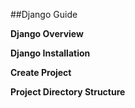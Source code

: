 ##Django Guide

**Django Overview**

**Django Installation**

**Create Project**

**Project Directory Structure**
